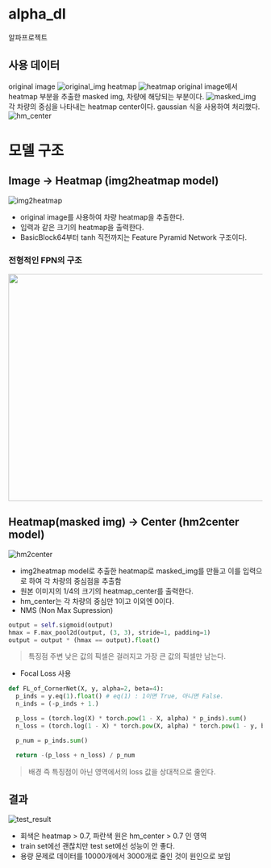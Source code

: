 # alpha_dl
알파프로젝트

## 사용 데이터

original image
![original_img](https://user-images.githubusercontent.com/11612272/170933049-7af0a6c9-6f8a-4538-9611-9b333095183e.png)
heatmap
![heatmap](https://user-images.githubusercontent.com/11612272/170933043-5ea4759a-69fc-49b8-bc34-5e5cb39b7933.png)
original image에서 heatmap 부분을 추출한 masked img, 차량에 해당되는 부분이다.
![masked_img](https://user-images.githubusercontent.com/11612272/170933048-525e1ef5-d192-41c0-bd3c-845b90216395.png)
각 차량의 중심을 나타내는 heatmap center이다. gaussian 식을 사용하여 처리했다.
![hm_center](https://user-images.githubusercontent.com/11612272/170957872-42e8c8dd-495b-4fb1-b432-a0d59cd2c85d.png)


# 모델 구조
## Image -> Heatmap (img2heatmap model)
![img2heatmap](https://user-images.githubusercontent.com/11612272/170927646-0d2d5fa2-ccf6-465d-abf1-5a8bf2a3b67f.png)
* original image를 사용하여 차량 heatmap을 추출한다.
* 입력과 같은 크기의 heatmap을 출력한다.
* BasicBlock64부터 tanh 직전까지는 Feature Pyramid Network 구조이다.
### 전형적인 FPN의 구조
<img src="https://user-images.githubusercontent.com/11612272/170960130-62a53278-4430-4de0-86e8-682d07f24cf4.png"  width="600" height="450">



## Heatmap(masked img) -> Center (hm2center model)
![hm2center](https://user-images.githubusercontent.com/11612272/170927347-bd5bfb91-ed19-4b1d-9c9e-bd8bea669f04.png)


* img2heatmap model로 추출한 heatmap로 masked_img를 만들고 이를 입력으로 하여 각 차량의 중심점을 추출함
* 원본 이미지의 1/4의 크기의 heatmap_center를 출력한다.
* hm_center는 각 차량의 중심만 1이고 이외엔 0이다.
* NMS (Non Max Supression)
```python
output = self.sigmoid(output)
hmax = F.max_pool2d(output, (3, 3), stride=1, padding=1)
output = output * (hmax == output).float()
```
> 특징점 주변 낮은 값의 픽셀은 걸러지고 가장 큰 값의 픽셀만 남는다.
* Focal Loss 사용
```python
def FL_of_CornerNet(X, y, alpha=2, beta=4):
  p_inds = y.eq(1).float() # eq(1) : 1이면 True, 아니면 False.
  n_inds = (-p_inds + 1.)

  p_loss = (torch.log(X) * torch.pow(1 - X, alpha) * p_inds).sum()
  n_loss = (torch.log(1 - X) * torch.pow(X, alpha) * torch.pow(1 - y, beta) * n_inds).sum()

  p_num = p_inds.sum()

  return -(p_loss + n_loss) / p_num
```
> 배경 즉 특징점이 아닌 영역에서의 loss 값을 상대적으로 줄인다.

## 결과
![test_result](https://user-images.githubusercontent.com/11612272/171121428-b244acc4-b4ba-4581-a84b-78d94f0350af.png)
* 회색은 heatmap > 0.7, 파란색 원은 hm_center > 0.7 인 영역
* train set에선 괜찮치만 test set에선 성능이 안 좋다.
* 용량 문제로 데이터를 10000개에서 3000개로 줄인 것이 원인으로 보임
